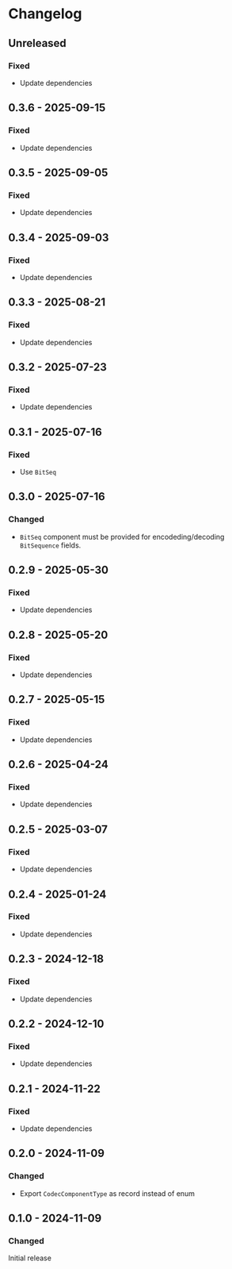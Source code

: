 # Changelog

## Unreleased

### Fixed

- Update dependencies

## 0.3.6 - 2025-09-15

### Fixed

- Update dependencies

## 0.3.5 - 2025-09-05

### Fixed

- Update dependencies

## 0.3.4 - 2025-09-03

### Fixed

- Update dependencies

## 0.3.3 - 2025-08-21

### Fixed

- Update dependencies

## 0.3.2 - 2025-07-23

### Fixed

- Update dependencies

## 0.3.1 - 2025-07-16

### Fixed

- Use `BitSeq`

## 0.3.0 - 2025-07-16

### Changed

- `BitSeq` component must be provided for encodeding/decoding `BitSequence` fields.

## 0.2.9 - 2025-05-30

### Fixed

- Update dependencies

## 0.2.8 - 2025-05-20

### Fixed

- Update dependencies

## 0.2.7 - 2025-05-15

### Fixed

- Update dependencies

## 0.2.6 - 2025-04-24

### Fixed

- Update dependencies

## 0.2.5 - 2025-03-07

### Fixed

- Update dependencies

## 0.2.4 - 2025-01-24

### Fixed

- Update dependencies

## 0.2.3 - 2024-12-18

### Fixed

- Update dependencies

## 0.2.2 - 2024-12-10

### Fixed

- Update dependencies

## 0.2.1 - 2024-11-22

### Fixed

- Update dependencies

## 0.2.0 - 2024-11-09

### Changed

- Export `CodecComponentType` as record instead of enum

## 0.1.0 - 2024-11-09

### Changed

Initial release
